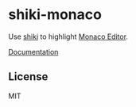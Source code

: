 # shiki-monaco

Use [shiki](https://github.com/shikijs/shiki) to highlight [Monaco Editor](https://microsoft.github.io/monaco-editor/).

[Documentation](https://shiki.style/packages/monaco)

## License

MIT
